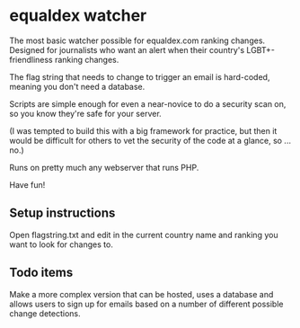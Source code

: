 # equaldex watcher

The most basic watcher possible for equaldex.com ranking changes. Designed for journalists who want an alert when their country's LGBT+-friendliness ranking changes.

The flag string that needs to change to trigger an email is hard-coded, meaning you don't need a database. 

Scripts are simple enough for even a near-novice to do a security scan on, so you know they're safe for your server. 

(I was tempted to build this with a big framework for practice, but then it would be difficult for others to vet the security of the code at a glance, so ... no.)

Runs on pretty much any webserver that runs PHP. 

Have fun!

## Setup instructions

Open flagstring.txt and edit in the current country name and ranking you want to look for changes to. 

## Todo items

Make a more complex version that can be hosted, uses a database and allows users to sign up for emails based on a number of different possible change detections. 
